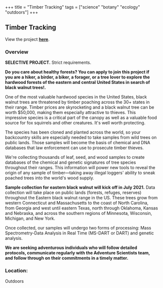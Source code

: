 +++
title = "Timber Tracking"
tags = ["science" "botany" "ecology" "outdoors"]
+++

## Timber Tracking

View the project [**here**](https://www.adventurescientists.org/timber.html).

### Overview

**SELECTIVE PROJECT.** Strict requirements.

**Do you care about healthy forests? You can apply to join this project if you are a hiker, a birder, a biker, a forager, or a tree lover to explore the hardwood forests of the eastern and central United States in search of black walnut trees!.**

One of the most valuable hardwood species in the United States, black walnut trees are threatened by timber poaching across the 30+ states in their range. Timber prices are skyrocketing and a black walnut tree can be worth $50,000, making them especially attractive to thieves. This impressive species is a critical part of the canopy as well as a valuable food source for fox squirrels and other creatures. It's well worth protecting.

The species has been cloned and planted across the world, so your backcountry skills are especially needed to take samples from wild trees on public lands. Those samples will become the basis of chemical and DNA databases that law enforcement can use to prosecute timber thieves.

We're collecting thousands of leaf, seed, and wood samples to create databases of the chemical and genetic signatures of tree species throughout their ranges. This information will power new tools to reveal the origin of any sample of timber––taking away illegal loggers' ability to sneak poached trees into the world's wood supply.

**Sample collection for eastern black walnut will kick off in July 2021.** Data collection will take place on public lands (forests, refuges, reserves) throughout the Eastern black walnut range in the US. These trees grow from western Connecticut and Massachusetts to the coast of North Carolina, from Georgia and west until eastern Texas, north through Oklahoma, Kansas and Nebraska, and across the southern regions of Minnesota, Wisconsin, Michigan, and New York.

Once collected, our samples will undergo two forms of processing: Mass Spectrometry-Data Analysis in Real Time (MS-DART or DART) and genetic analysis.

**We are seeking adventurous individuals who will follow detailed protocols, communicate regularly with the Adventure Scientists team, and follow through on their commitments in a timely matter.**

### Location:
Outdoors
